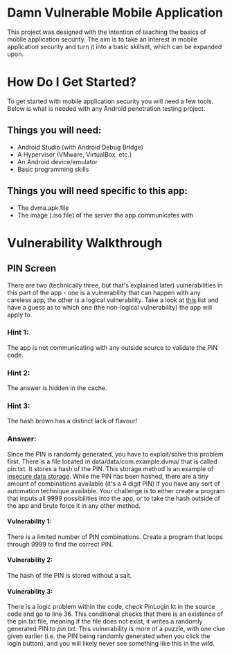 # Damn Vulnerable Mobile Application
This project was designed with the intention of teaching the basics of mobile application security. The aim is to take an interest in mobile application security and 
turn it into a basic skillset, which can be expanded upon.

# How Do I Get Started?
To get started with mobile application security you will need a few tools. Below is what is needed with any Android penetration testing project.  

## Things you will need:
* Android Studio (with Android Debug Bridge)
* A Hypervisor (VMware, VirtualBox, etc.)
* An Android device/emulator
* Basic programming skills

## Things you will need specific to this app:
* The dvma.apk file
* The image (.iso file) of the server the app communicates with

# Vulnerability Walkthrough
## PIN Screen
There are two (technically three, but that's explained later) vulnerabilities in this part of the app - one is a vulnerability that can happen with any careless app, the other is a logical vulnerability. Take a look at [this] list and have a guess as to which one (the non-logical vulnerability) the app will apply to.

### Hint 1:
The app is not communicating with any outside source to validate the PIN code.

### Hint 2:
The answer is hidden in the cache.

### Hint 3:
The hash brown has a distinct lack of flavour!

### Answer:
Since the PIN is randomly generated, you have to exploit/solve this problem first. There is a file located in data/data/com.example.dvma/ that is called pin.txt. It stores a hash of the PIN. This storage method is an example of [insecure data storage]. While the PIN has been hashed, there are a tiny amount of combinations available (it's a 4 digit PIN) if you have any sort of automation technique available. Your challenge is to either create a program that inputs all 9999 possibilities into the app, or to take the hash outside of the app and brute force it in any other method. 


#### Vulnerability 1:
There is a limited number of PIN combinations. Create a program that loops through 9999 to find the correct PIN.

#### Vulnerability 2:
The hash of the PIN is stored without a salt.

#### Vulnerability 3:
There is a logic problem within the code, check PinLogin.kt in the source code and go to line 36. This conditional checks that there is an existence of the pin.txt file, meaning if the file does not exist, it writes a randomly generated PIN to _pin.txt_. This vulnerability is more of a puzzle, with one clue given earlier (i.e. the PIN being randomly generated when you click the login button), and you will likely never see something like this in the wild.


[insecure data storage]: https://www.appknox.com/blog/understanding-owasp-top-10-mobile-insecure-data-storage
[this]: https://twelvesec.com/2015/04/14/app-security-101-top-10-vulnerabilities/


